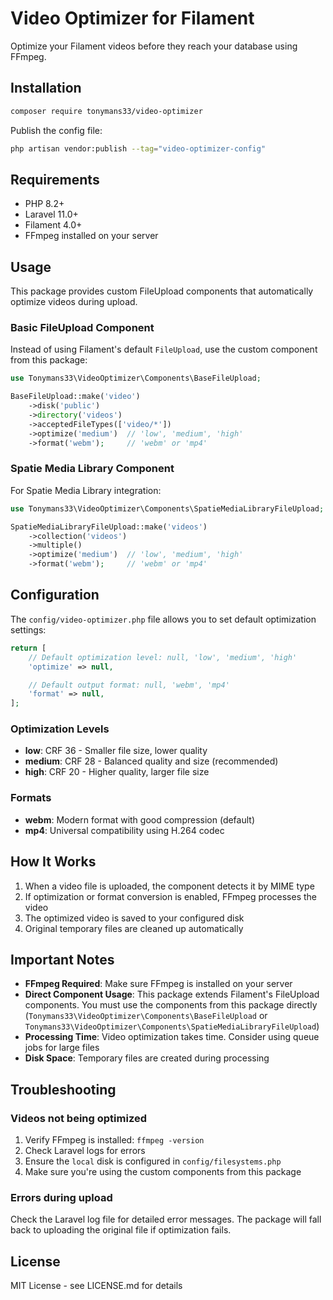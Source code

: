 # Video Optimizer for Filament

Optimize your Filament videos before they reach your database using FFmpeg.

## Installation

```bash
composer require tonymans33/video-optimizer
```

Publish the config file:

```bash
php artisan vendor:publish --tag="video-optimizer-config"
```

## Requirements

- PHP 8.2+
- Laravel 11.0+
- Filament 4.0+
- FFmpeg installed on your server

## Usage

This package provides custom FileUpload components that automatically optimize videos during upload.

### Basic FileUpload Component

Instead of using Filament's default `FileUpload`, use the custom component from this package:

```php
use Tonymans33\VideoOptimizer\Components\BaseFileUpload;

BaseFileUpload::make('video')
    ->disk('public')
    ->directory('videos')
    ->acceptedFileTypes(['video/*'])
    ->optimize('medium')  // 'low', 'medium', 'high'
    ->format('webm');     // 'webm' or 'mp4'
```

### Spatie Media Library Component

For Spatie Media Library integration:

```php
use Tonymans33\VideoOptimizer\Components\SpatieMediaLibraryFileUpload;

SpatieMediaLibraryFileUpload::make('videos')
    ->collection('videos')
    ->multiple()
    ->optimize('medium')  // 'low', 'medium', 'high'
    ->format('webm');     // 'webm' or 'mp4'
```

## Configuration

The `config/video-optimizer.php` file allows you to set default optimization settings:

```php
return [
    // Default optimization level: null, 'low', 'medium', 'high'
    'optimize' => null,

    // Default output format: null, 'webm', 'mp4'
    'format' => null,
];
```

### Optimization Levels

- **low**: CRF 36 - Smaller file size, lower quality
- **medium**: CRF 28 - Balanced quality and size (recommended)
- **high**: CRF 20 - Higher quality, larger file size

### Formats

- **webm**: Modern format with good compression (default)
- **mp4**: Universal compatibility using H.264 codec

## How It Works

1. When a video file is uploaded, the component detects it by MIME type
2. If optimization or format conversion is enabled, FFmpeg processes the video
3. The optimized video is saved to your configured disk
4. Original temporary files are cleaned up automatically

## Important Notes

- **FFmpeg Required**: Make sure FFmpeg is installed on your server
- **Direct Component Usage**: This package extends Filament's FileUpload components. You must use the components from this package directly (`Tonymans33\VideoOptimizer\Components\BaseFileUpload` or `Tonymans33\VideoOptimizer\Components\SpatieMediaLibraryFileUpload`)
- **Processing Time**: Video optimization takes time. Consider using queue jobs for large files
- **Disk Space**: Temporary files are created during processing

## Troubleshooting

### Videos not being optimized

1. Verify FFmpeg is installed: `ffmpeg -version`
2. Check Laravel logs for errors
3. Ensure the `local` disk is configured in `config/filesystems.php`
4. Make sure you're using the custom components from this package

### Errors during upload

Check the Laravel log file for detailed error messages. The package will fall back to uploading the original file if optimization fails.

## License

MIT License - see LICENSE.md for details
